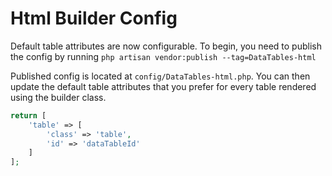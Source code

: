 # Html Builder Config

Default table attributes are now configurable. 
To begin, you need to publish the config by running `php artisan vendor:publish --tag=DataTables-html`

Published config is located at `config/DataTables-html.php`. 
You can then update the default table attributes that you prefer for every table rendered using the builder class.

```php
return [
	'table' => [
		'class' => 'table',
		'id' => 'dataTableId'
	]
];
```
